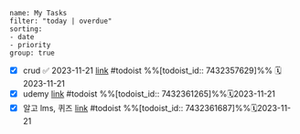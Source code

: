 
```todoist 
name: My Tasks 
filter: "today | overdue" 
sorting: 
- date 
- priority 
group: true
```
- [x] crud   ✅ 2023-11-21 [link](https://todoist.com/showTask?id=7432357629) #todoist %%[todoist_id:: 7432357629]%% 🗓️2023-11-21
- [x] udemy [link](https://todoist.com/showTask?id=7432361265) #todoist  %%[todoist_id:: 7432361265]%%🗓️2023-11-21
- [x] 알고 lms, 퀴즈 [link](https://todoist.com/showTask?id=7432361687) #todoist  %%[todoist_id:: 7432361687]%%🗓️2023-11-21
